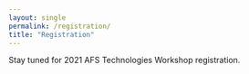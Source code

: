 ```yaml
---
layout: single
permalink: /registration/
title: "Registration"
---
```


Stay tuned for 2021 AFS Technologies Workshop registration.
